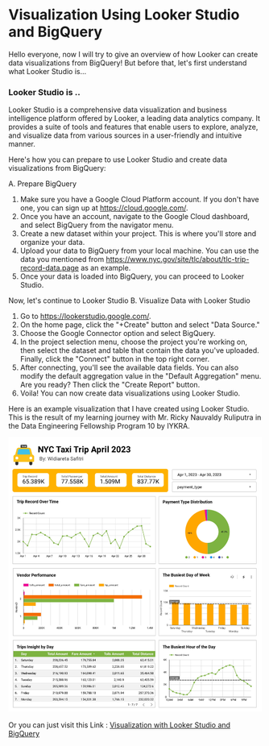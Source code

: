 #  Visualization Using Looker Studio and BigQuery

Hello everyone, now I will try to give an overview of how Looker can create data visualizations from BigQuery! But before that, let's first understand what Looker Studio is...

### Looker Studio is ..

Looker Studio is a comprehensive data visualization and business intelligence platform offered by Looker, a leading data analytics company. It provides a suite of tools and features that enable users to explore, analyze, and visualize data from various sources in a user-friendly and intuitive manner.

Here's how you can prepare to use Looker Studio and create data visualizations from BigQuery:

A. Prepare BigQuery

1. Make sure you have a Google Cloud Platform account. If you don't have one, you can sign up at https://cloud.google.com/.
2. Once you have an account, navigate to the Google Cloud dashboard, and select BigQuery from the navigator menu.
3. Create a new dataset within your project. This is where you'll store and organize your data.
4. Upload your data to BigQuery from your local machine. You can use the data you mentioned from https://www.nyc.gov/site/tlc/about/tlc-trip-record-data.page as an example.
5. Once your data is loaded into BigQuery, you can proceed to Looker Studio.

Now, let's continue to Looker Studio
B. Visualize Data with Looker Studio

1. Go to https://lookerstudio.google.com/.
2. On the home page, click the "+Create" button and select "Data Source."
3. Choose the Google Connector option and select BigQuery.
4. In the project selection menu, choose the project you're working on, then select the dataset and table that contain the data you've uploaded. Finally, click the "Connect" button in the top right corner.
5. After connecting, you'll see the available data fields. You can also modify the default aggregation value in the "Default Aggregation" menu. Are you ready? Then click the "Create Report" button.
6. Voila! You can now create data visualizations using Looker Studio.

Here is an example visualization that I have created using Looker Studio. This is the result of my learning journey with Mr. Ricky Nauvaldy Ruliputra in the Data Engineering Fellowship Program 10 by IYKRA.


![NYC-Taxi-Trips-April-2023](NYC-Taxi-Trips-April-2023.jpg)


Or you can just visit this Link : [Visualization with Looker Studio and BigQuery](https://lookerstudio.google.com/reporting/b556a676-d989-4a7d-857f-112380d1dab0)